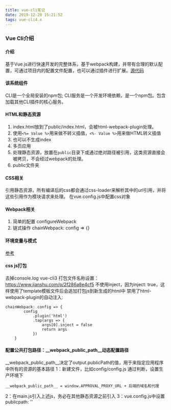 ```yaml
---
title: vue-cli笔记
date: 2019-12-20 15:21:52
tags: vue-cli4.x
---
```


### Vue Cli介绍
#### 介绍
基于Vue.js进行快速开发的完整体系，基于webpack构建，并带有合理的默认配置，可通过项目内的配置文件配置，也可以通过插件进行扩展。[源代码](https://github.com/vuejs/vue-cli/tree/dev/packages/%40vue)
#### 该系统组件
CLI是一个全局安装的npm包;
CLI服务是一个开发环境依赖，是一个npm包。包含加载其他CLI插件的核心服务。
<!-- 提供`vue-cli-service`找那个的`serve build inspect`命令; CLI插件。 -->

#### HTML和静态资源
1. index.html放到了public/index.html，会被html-webpack-plugin处理。
2. 使用`<%= Value %>`用来做不转义插值，`<%- Value %>`用来做HTML转义插值
3. 也可以不生成index
4. 多页应用
5. 处理静态资源，放置在`public`目录下或通过绝对路径被引用，这类资源直接会被拷贝，不会经过webpack的处理。
6. public文件夹
#### CSS相关
引用静态资源，所有编译后的css都会通过css-loader来解析其中的url引用，并将这些引用作为模块请求来处理。
在vue.config.js中配置css对象

#### Webpack相关
1. 简单的配置 configureWebpack
2. 链式操作 chainWebpack: config => {}

#### 环境变量与模式
[参考](https://cli.vuejs.org/zh/guide/build-targets.html#%E6%B3%A8%E5%86%8C%E5%A4%9A%E4%B8%AA-web-components-%E7%BB%84%E4%BB%B6%E7%9A%84%E5%8C%85)

#### css js打包
去掉console.log
vue-cli3 打包文件名称设置： https://www.jianshu.com/p/2f286a8e4cf5
不使用inject，因为inject: true，这样使用了template模板文件后会追加打包js到新生成的html中
禁用了html-webpack-plugin的自动注入:

```
chainWebpack: config => {
        config
            .plugin('html')
            .tap(args => {
                args[0].inject = false
                return args
            })
    }
```

#### 配置公共打包路径：__webpack_public_path__动态配置路径
__webpack_public_path__决定了output.publicPath的值，用于来指定应用程序中所有的资源的基本路径
1：新建文件，比如config/config.js
通过判断，设置生产环境下
```
__webpack_public_path__ = window.APPROVAL_PROXY_URL + 后端的域名和代理
```
2：在main.js引入上述js，务必在其他静态资源之前引入
3：vue.config.js中设置publicpath: ''
